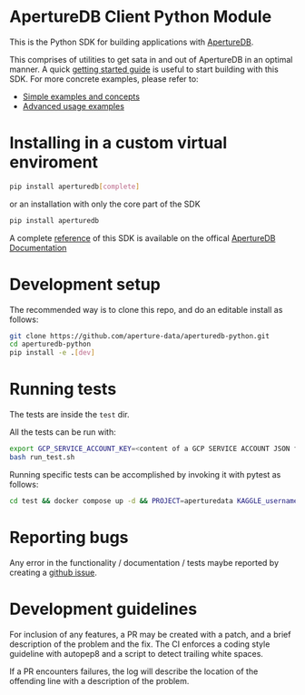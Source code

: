 # ApertureDB Client Python Module

This is the Python SDK for building applications with [ApertureDB](https://docs.aperturedata.io/Introduction/WhatIsAperture).

This comprises of utilities to get sata in and out of ApertureDB in an optimal manner.
A quick [getting started guide](https://docs.aperturedata.io/HowToGuides/start/Setup) is useful to start building with this SDK.
For more concrete examples, please refer to:
* [Simple examples and concepts](https://docs.aperturedata.io/category/simple-usage-examples)
* [Advanced usage examples](https://docs.aperturedata.io/category/advanced-usage-examples)

# Installing in a custom virtual enviroment
```bash
pip install aperturedb[complete]
```

or an installation with only the core part of the SDK
```bash
pip install aperturedb
```

A complete [reference](https://docs.aperturedata.io/category/aperturedb-python-sdk) of this SDK is available on the offical [ApertureDB Documentation](https://docs.aperturedata.io)


# Development setup
The recommended way is to clone this repo, and do an editable install as follows:
```bash
git clone https://github.com/aperture-data/aperturedb-python.git
cd aperturedb-python
pip install -e .[dev]
```


# Running tests
The tests are inside the `test` dir.

All the tests can be run with:

```bash
export GCP_SERVICE_ACCOUNT_KEY=<content of a GCP SERVICE ACCOUNT JSON file>
bash run_test.sh
```

Running specific tests can be accomplished by invoking it with pytest as follows:

```bash
cd test && docker compose up -d && PROJECT=aperturedata KAGGLE_username=ci KAGGLE_key=dummy coverage run -m pytest test_Session.py -v --log-cli-level=DEBUG
```

# Reporting bugs
Any error in the functionality / documentation / tests maybe reported by creating a
[github issue](https://github.com/aperture-data/aperturedb-python/issues).

# Development guidelines
For inclusion of any features, a PR may be created with a patch,
and a brief description of the problem and the fix.
The CI enforces a coding style guideline with autopep8 and
a script to detect trailing white spaces.

If a PR encounters failures, the log will describe the location of
the offending line with a description of the problem.
